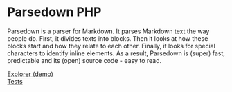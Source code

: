 # Parsedown PHP

Parsedown is a parser for Markdown. It parses Markdown text the way people do. First, it divides texts into blocks. Then it looks at how these blocks start and how they relate to each other. Finally, it looks for special characters to identify inline elements. As a result, Parsedown is (super) fast, predictable and its (open) source code - easy to read.

[Explorer (demo)](http://parsedown.org/explorer/)  
[Tests](http://parsedown.org/tests/)  